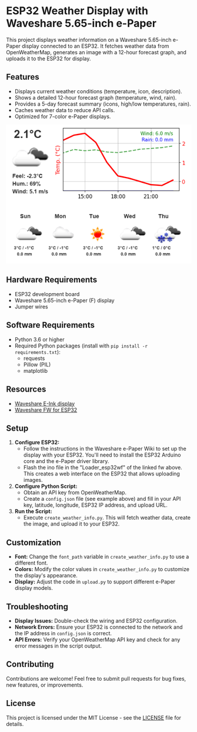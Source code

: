 # ESP32 Weather Display with Waveshare 5.65-inch e-Paper

This project displays weather information on a Waveshare 5.65-inch e-Paper display connected to an ESP32. It fetches weather data from OpenWeatherMap, generates an image with a 12-hour forecast graph, and uploads it to the ESP32 for display.

## Features

* Displays current weather conditions (temperature, icon, description).
* Shows a detailed 12-hour forecast graph (temperature, wind, rain).
* Provides a 5-day forecast summary (icons, high/low temperatures, rain).
* Caches weather data to reduce API calls.
* Optimized for 7-color e-Paper displays.

![Alt text](images/weather.png)

## Hardware Requirements

* ESP32 development board
* Waveshare 5.65-inch e-Paper (F) display
* Jumper wires

## Software Requirements

* Python 3.6 or higher
* Required Python packages (install with `pip install -r requirements.txt`):
    * requests
    * Pillow (PIL)
    * matplotlib

## Resources

* [Waveshare E-Ink display](https://www.waveshare.com/wiki/E-Paper_ESP32_Driver_Board)
* [Waveshare FW for ESP32](https://files.waveshare.com/upload/5/50/E-Paper_ESP32_Driver_Board_Code.7z)

## Setup

1. **Configure ESP32:**
   * Follow the instructions in the Waveshare e-Paper Wiki to set up the display with your ESP32. You'll need to install the ESP32 Arduino core and the e-Paper driver library.
   * Flash the ino file in the "Loader_esp32wf" of the linked fw above. This creates a web interface on the ESP32 that allows uploading images.
2. **Configure Python Script:**
   * Obtain an API key from OpenWeatherMap.
   * Create a `config.json` file (see example above) and fill in your API key, latitude, longitude, ESP32 IP address, and upload URL.
3. **Run the Script:**
   * Execute `create_weather_info.py`. This will fetch weather data, create the image, and upload it to your ESP32.

## Customization

* **Font:** Change the `font_path` variable in `create_weather_info.py` to use a different font.
* **Colors:** Modify the color values in `create_weather_info.py` to customize the display's appearance.
* **Display:** Adjust the code in `upload.py` to support different e-Paper display models.

## Troubleshooting

* **Display Issues:** Double-check the wiring and ESP32 configuration.
* **Network Errors:** Ensure your ESP32 is connected to the network and the IP address in `config.json` is correct.
* **API Errors:** Verify your OpenWeatherMap API key and check for any error messages in the script output.

## Contributing

Contributions are welcome! Feel free to submit pull requests for bug fixes, new features, or improvements.

## License

This project is licensed under the MIT License - see the [LICENSE](LICENSE) file for details.